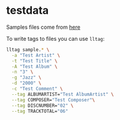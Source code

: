 # testdata

Samples files come from [here](http://techslides.com/sample-files-for-development)

To write tags to files you can use `lltag`:

```sh
lltag sample.* \
  -a "Test Artist" \
  -t "Test Title" \
  -A "Test Album" \
  -n "3" \
  -g "Jazz" \
  -d "2000" \
  -c "Test Comment" \
  --tag ALBUMARTIST="Test AlbumArtist" \
  --tag COMPOSER="Test Composer"\
  --tag DISCNUMBER="02" \
  --tag TRACKTOTAL="06"
```
